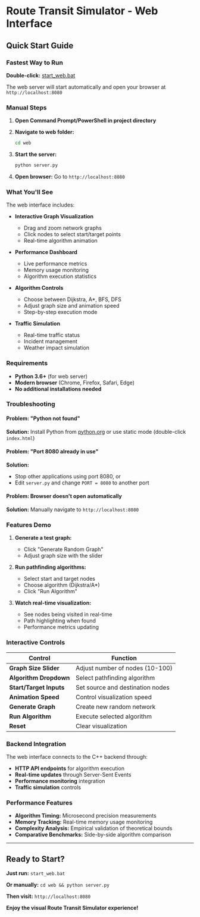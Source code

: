 # Route Transit Simulator - Web Interface

## Quick Start Guide

### **Fastest Way to Run**

**Double-click:** [start_web.bat](../start_web.bat)

The web server will start automatically and open your browser at `http://localhost:8080`

### **Manual Steps**

1. **Open Command Prompt/PowerShell in project directory**

2. **Navigate to web folder:**
   ```bash
   cd web
   ```

3. **Start the server:**
   ```bash
   python server.py
   ```

4. **Open browser:** Go to `http://localhost:8080`

### **What You'll See**

The web interface includes:

- **Interactive Graph Visualization**
  - Drag and zoom network graphs
  - Click nodes to select start/target points
  - Real-time algorithm animation

- **Performance Dashboard**
  - Live performance metrics
  - Memory usage monitoring
  - Algorithm execution statistics

- **Algorithm Controls**
  - Choose between Dijkstra, A*, BFS, DFS
  - Adjust graph size and animation speed
  - Step-by-step execution mode

- **Traffic Simulation**
  - Real-time traffic status
  - Incident management
  - Weather impact simulation

### **Requirements**

- **Python 3.6+** (for web server)
- **Modern browser** (Chrome, Firefox, Safari, Edge)
- **No additional installations needed**

### **Troubleshooting**

#### Problem: "Python not found"
**Solution:** Install Python from [python.org](https://python.org) or use static mode (double-click `index.html`)

#### Problem: "Port 8080 already in use"
**Solution:** 
- Stop other applications using port 8080, or
- Edit `server.py` and change `PORT = 8080` to another port

#### Problem: Browser doesn't open automatically
**Solution:** Manually navigate to `http://localhost:8080`

### **Features Demo**

1. **Generate a test graph:**
   - Click "Generate Random Graph"
   - Adjust graph size with the slider

2. **Run pathfinding algorithms:**
   - Select start and target nodes
   - Choose algorithm (Dijkstra/A*)
   - Click "Run Algorithm"

3. **Watch real-time visualization:**
   - See nodes being visited in real-time
   - Path highlighting when found
   - Performance metrics updating

### **Interactive Controls**

| Control | Function |
|---------|----------|
| **Graph Size Slider** | Adjust number of nodes (10-100) |
| **Algorithm Dropdown** | Select pathfinding algorithm |
| **Start/Target Inputs** | Set source and destination nodes |
| **Animation Speed** | Control visualization speed |
| **Generate Graph** | Create new random network |
| **Run Algorithm** | Execute selected algorithm |
| **Reset** | Clear visualization |

### **Backend Integration**

The web interface connects to the C++ backend through:
- **HTTP API endpoints** for algorithm execution
- **Real-time updates** through Server-Sent Events
- **Performance monitoring** integration
- **Traffic simulation** controls

### **Performance Features**

- **Algorithm Timing:** Microsecond precision measurements
- **Memory Tracking:** Real-time memory usage monitoring
- **Complexity Analysis:** Empirical validation of theoretical bounds
- **Comparative Benchmarks:** Side-by-side algorithm comparison

---

## **Ready to Start?**

**Just run:** `start_web.bat`

**Or manually:** `cd web && python server.py`

**Then visit:** `http://localhost:8080`

**Enjoy the visual Route Transit Simulator experience!**